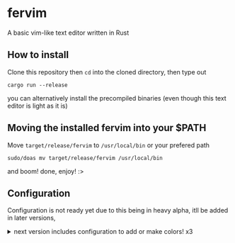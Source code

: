 # fervim
A basic vim-like text editor written in Rust


## How to install

Clone this repository then `cd` into the cloned directory, then type out

```
cargo run --release
```

you can alternatively install the precompiled binaries (even though this text editor is light as it is)

## Moving the installed fervim into your $PATH

Move ``target/release/fervim`` to ``/usr/local/bin`` or your prefered path

```
sudo/doas mv target/release/fervim /usr/local/bin
```

and boom! done, enjoy! :>

## Configuration

Configuration is not ready yet due to this being in heavy alpha, itll be added in later versions, 
<details>
 <summary>next version includes configuration to add or make colors! x3</summary>
</details>
